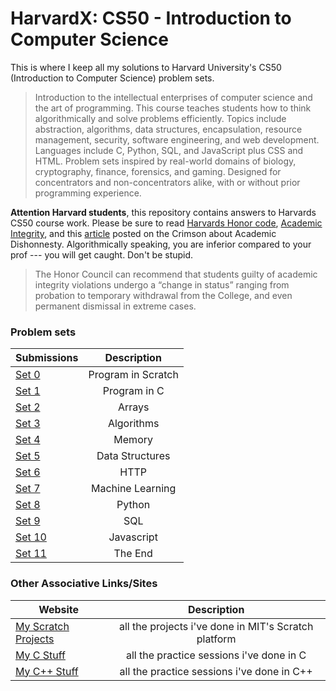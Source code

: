 <!-- https://github.com/adam-p/markdown-here/wiki/Markdown-Cheatsheet -->

HarvardX: CS50 - Introduction to Computer Science
=================
This is where I keep all my solutions to Harvard University's CS50 (Introduction to Computer Science) problem sets. 
>Introduction to the intellectual enterprises of computer science and the art of programming. This course teaches students how to think algorithmically and solve problems efficiently. Topics include abstraction, algorithms, data structures, encapsulation, resource management, security, software engineering, and web development. Languages include C, Python, SQL, and JavaScript plus CSS and HTML. Problem sets inspired by real-world domains of biology, cryptography, finance, forensics, and gaming. Designed for concentrators and non-concentrators alike, with or without prior programming experience.

<b>Attention Harvard students</b>, this repository contains answers to Harvards CS50 course work. Please be sure to read [Harvards Honor code](https://honor.fas.harvard.edu/honor-code), [Academic Integrity](https://college.harvard.edu/academics/academic-integrity), and this [article](http://www.thecrimson.com/article/2017/5/3/cs50-cheating-cases-2017/) posted on the Crimson about Academic Dishonnesty. Algorithmically speaking, you are inferior compared to your prof --- you will get caught. Don't be stupid.
> The Honor Council can recommend that students guilty of academic integrity violations undergo a “change in status” ranging from probation to temporary withdrawal from the College, and even permanent dismissal in extreme cases.

### Problem sets
| Submissions        | Description           |
| ------------- |:--------------------:|
| [Set 0](https://scratch.mit.edu/projects/164751294/)     | Program in Scratch |
| [Set 1](https://github.com/glennlopez/CS50.HarvardX/tree/master/pset1)     | Program in C |
| [Set 2](https://github.com/glennlopez/CS50.HarvardX/tree/master/pset2)     | Arrays |
| [Set 3](https://github.com/glennlopez/CS50.HarvardX/tree/master/pset3)     | Algorithms |
| [Set 4](https://github.com/glennlopez/CS50.HarvardX/tree/master/pset4)     | Memory |
| [Set 5](https://github.com/glennlopez/CS50.HarvardX/tree/master/pset5)     | Data Structures |
| [Set 6](https://github.com/glennlopez/CS50.HarvardX/tree/master/pset6)     | HTTP |
| [Set 7](https://github.com/glennlopez/CS50.HarvardX/tree/master/pset7)     | Machine Learning |
| [Set 8](https://github.com/glennlopez/CS50.HarvardX/tree/master/pset8)     | Python |
| [Set 9](https://github.com/glennlopez/CS50.HarvardX/tree/master/pset9)     | SQL |
| [Set 10](https://github.com/glennlopez/CS50.HarvardX/tree/master/pset10)     | Javascript |
| [Set 11](https://github.com/glennlopez/CS50.HarvardX/tree/master/pset11)     | The End |

### Other Associative Links/Sites
| Website        | Description           |
| ------------- |:--------------------:|
| [My Scratch Projects](https://scratch.mit.edu/users/glennlopez/)     | all the projects i've done in MIT's Scratch platform |
| [My C Stuff](https://github.com/glennlopez/Cpp.Playground/tree/master/c_practice)     | all the practice sessions i've done in C |
| [My C++ Stuff](https://github.com/glennlopez/Cpp.Playground/tree/master/cpp_practice)     | all the practice sessions i've done in C++ |
